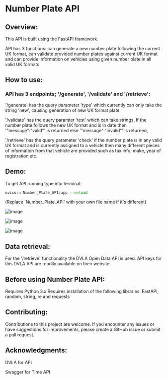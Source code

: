 # Number Plate API

## Overview: 

This API is built using the FastAPI framework.

API has 3 functions: can generate a new number plate following the current UK format, can validate provided number plates against current UK format and can provide information on vehicles using given number plate in all valid UK formats

## How to use:

### API has 3 endpoints; '/generate', '/validate' and '/retrieve':

'/generate' has the query parameter 'type' which currently can only take the string 'new', causing generation of new UK format plate

'/validate' has the query paramter 'test' which can take strings. If the number plate follows the new UK format and is in date then '"message":"valid"' is returned else '"message":"invalid"' is returned,

'/retrieve' has the query parameter 'check' if the number plate is in any valid UK format and is currently assigned to a vehicle then many different pieces of information from that vehicle are provided such as tax info, make, year of registration etc.

## Demo:

To get API running type into terminal:

```python
uvicorn Number_Plate_API:app --reload
```

(Replace 'Number_Plate_API' with your own file name if it's different)

![image](https://github.com/user-attachments/assets/eb5983ef-7720-448e-9f9f-585c20c13b1e)

![image](https://github.com/user-attachments/assets/f7b4ed65-344b-4cdb-9d7a-f909a6b4714b)

![image](https://github.com/user-attachments/assets/c200a8ab-632d-4755-9ceb-31bc44af13fe)

## Data retrieval:

For the '/retrieve' functionality the DVLA Open Data API is used.
API keys for this DVLA API are readily available on their website.

## Before using Number Plate API:

Requires Python 3.x 
Requires installation of the following libraries: FastAPI, random, string, re and requests

## Contributing:

Contributions to this project are welcome. If you encounter any issues or have suggestions for improvements, please create a GitHub issue or submit a pull request.

## Acknowledgments:

DVLA for API

Swagger for Time API

